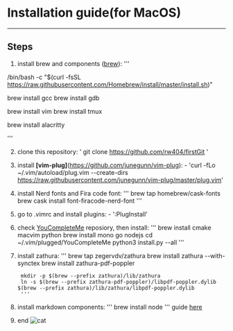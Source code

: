# Installation guide(for MacOS)
---------------------------------------------------------

## Steps
1. install brew and components ([brew](https://brew.sh/index_ru)):
'''

/bin/bash -c "$(curl -fsSL https://raw.githubusercontent.com/Homebrew/install/master/install.sh)"
          
brew install gcc
brew install gdb
          
brew install vim
brew install tmux
          
brew install alacritty

'''

2. clone this repository: ' git clone https://github.com/rw404/firstGit '
3. install **[vim-plug]**(https://github.com/junegunn/vim-plug):
        - 'curl -fLo ~/.vim/autoload/plug.vim --create-dirs \
    https://raw.githubusercontent.com/junegunn/vim-plug/master/plug.vim'
4. install Nerd fonts and Fira code font:
     '''
     brew tap homebrew/cask-fonts
     brew cask install font-firacode-nerd-font
     '''
5. go to .vimrc and install plugins:
        - ':PlugInstall'
6. check [YouCompleteMe](https://github.com/ycm-core/YouCompleteMe) reposiory, then install:
        '''
        brew install cmake macvim python
        brew install mono go nodejs
        cd ~/.vim/plugged/YouCompleteMe
        python3 install.py --all
        '''
7. install zathura:
        '''
        brew tap zegervdv/zathura
        brew install zathura --with-synctex
        brew install zathura-pdf-poppler
        
        mkdir -p $(brew --prefix zathura)/lib/zathura
        ln -s $(brew --prefix zathura-pdf-poppler)/libpdf-poppler.dylib $(brew --prefix zathura)/lib/zathura/libpdf-poppler.dylib
        '''
8. install markdown components:
        '''
        brew install node
        '''
        guide [here](https://github.com/iamcco/markdown-preview.nvim)
9. end
![cat](https://region.center/source/TULA/2018/07/computer-cat-cats-1385999-background-wallpapers.jpg)

